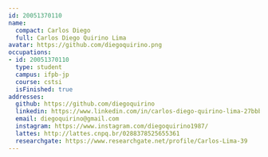 ```yaml
---
id: 20051370110
name:
  compact: Carlos Diego
  full: Carlos Diego Quirino Lima
avatar: https://github.com/diegoquirino.png
occupations:
- id: 20051370110
  type: student
  campus: ifpb-jp
  course: cstsi
  isFinished: true
addresses:
  github: https://github.com/diegoquirino
  linkedin: https://www.linkedin.com/in/carlos-diego-quirino-lima-27bbb039/
  email: diegoquirino@gmail.com
  instagram: https://www.instagram.com/diegoquirino1987/
  lattes: http://lattes.cnpq.br/0288378525655361
  researchgate: https://www.researchgate.net/profile/Carlos-Lima-39
---
```

